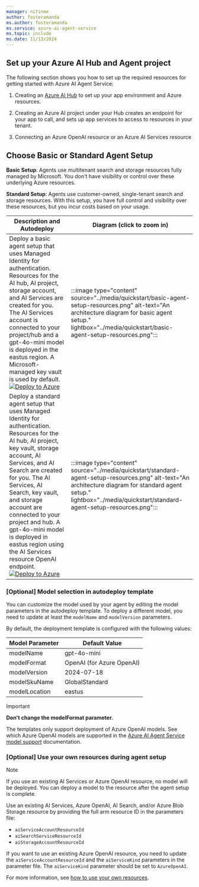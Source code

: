 ```yaml
---
manager: nitinme
author: fosteramanda
ms.author: fosteramanda
ms.service: azure-ai-agent-service
ms.topic: include
ms.date: 11/13/2024
---
```


## Set up your Azure AI Hub and Agent project

The following section shows you how to set up the required resources for getting started with Azure AI Agent Service: 

1. Creating an [Azure AI Hub](../../../ai-studio/quickstarts/get-started-playground.md) to set up your app environment and Azure resources.

1. Creating an Azure AI project under your Hub creates an endpoint for your app to call, and sets up app services to access to resources in your tenant.

1. Connecting an Azure OpenAI resource or an Azure AI Services resource


## Choose Basic or Standard Agent Setup
   
**Basic Setup**:  Agents use multitenant search and storage resources fully managed by Microsoft. You don't have visibility or control over these underlying Azure resources.

**Standard Setup**: Agents use customer-owned, single-tenant search and storage resources. With this setup, you have full control and visibility over these resources, but you incur costs based on your usage.

<!--
| Description   | Resources  | Autodeploy |
| -----------------------------------------------| -----------------------|----------------------|
| Deploy a basic agent setup that uses Managed Identity authentication on the AI Services and storage account connections. | AI hub, AI project, AI Services | [![Deploy to Azure](https://aka.ms/deploytoazurebutton)](https://portal.azure.com/#create/Microsoft.Template/uri/https%3A%2F%2Fraw.githubusercontent.com%2FAzure%2Fazure-quickstart-templates%2Fmaster%2Fquickstarts%2Fmicrosoft.azure-ai-agent-service%2Fbasic-agent-identity%2Fazuredeploy.json) |
| Deploy a standard agent setup that uses Managed Identity authentication on the AI Services, storage account, and Azure AI Search connections. |AI hub, AI project, storage account, key vault, Azure AI Search, AI Services | [![Deploy to Azure](https://aka.ms/deploytoazurebutton)](https://portal.azure.com/#create/Microsoft.Template/uri/https%3A%2F%2Fraw.githubusercontent.com%2FAzure%2Fazure-quickstart-templates%2Frefs%2Fheads%2Fmaster%2Fquickstarts%2Fmicrosoft.azure-ai-agent-service%2Fstandard-agent%2Fazuredeploy.json)|
-->

| Description and Autodeploy  |  Diagram (click to zoom in) |
| -----------------------------------------------| -----------------------|
| Deploy a basic agent setup that uses Managed Identity for authentication. Resources for the AI hub, AI project, storage account, and AI Services are created for you. The AI Services account is connected to your project/hub and a gpt-4o-mini model is deployed in the eastus region. A Microsoft-managed key vault is used by default. <br> [![Deploy to Azure](https://aka.ms/deploytoazurebutton)](https://portal.azure.com/#create/Microsoft.Template/uri/https%3A%2F%2Fraw.githubusercontent.com%2FAzure%2Fazure-quickstart-templates%2Fmaster%2Fquickstarts%2Fmicrosoft.azure-ai-agent-service%2Fbasic-agent-identity%2Fazuredeploy.json) |  :::image type="content" source="../media/quickstart/basic-agent-setup-resources.png" alt-text="An architecture diagram for basic agent setup." lightbox="../media/quickstart/basic-agent-setup-resources.png"::: | 
| Deploy a standard agent setup that uses Managed Identity for authentication. Resources for the AI hub, AI project, key vault, storage account, AI Services, and AI Search are created for you. The AI Services, AI Search, key vault, and storage account are connected to your project and hub. A gpt-4o-mini model is deployed in eastus region using the AI Services resource OpenAI endpoint. <br> [![Deploy to Azure](https://aka.ms/deploytoazurebutton)](https://portal.azure.com/#create/Microsoft.Template/uri/https%3A%2F%2Fraw.githubusercontent.com%2FAzure%2Fazure-quickstart-templates%2Frefs%2Fheads%2Fmaster%2Fquickstarts%2Fmicrosoft.azure-ai-agent-service%2Fstandard-agent%2Fazuredeploy.json) | :::image type="content" source="../media/quickstart/standard-agent-setup-resources.png" alt-text="An architecture diagram for standard agent setup." lightbox="../media/quickstart/standard-agent-setup-resources.png"::: |


### [Optional] Model selection in autodeploy template
You can customize the model used by your agent by editing the model parameters in the autodeploy template. To deploy a different model, you need to update at least the `modelName` and `modelVersion` parameters. 

By default, the deployment template is configured with the following values:

| Model Parameter  | Default Value  |
|------------------|----------------|
| modelName        | gpt-4o-mini    |
| modelFormat      | OpenAI (for Azure OpenAI) |
| modelVersion     | 2024-07-18     |
| modelSkuName     | GlobalStandard |
| modelLocation    | eastus         |

> [!IMPORTANT]
> **Don't change the modelFormat parameter.** 
>
> The templates only support deployment of Azure OpenAI models. See which Azure OpenAI models are supported in the [Azure AI Agent Service model support](../concepts/model-region-support.md) documentation.


### [Optional] Use your own resources during agent setup

> [!NOTE]
> If you use an existing AI Services or Azure OpenAI resource, no model will be deployed. You can deploy a model to the resource after the agent setup is complete. 

Use an existing AI Services, Azure OpenAI, AI Search, and/or Azure Blob Storage resource by providing the full arm resource ID in the parameters file:

- `aiServiceAccountResourceId`
- `aiSearchServiceResourceId`
- `aiStorageAccountResourceId`


If you want to use an existing Azure OpenAI resource, you need to update the `aiServiceAccountResourceId` and the `aiServiceKind` parameters in the parameter file. The `aiServiceKind` parameter should be set to `AzureOpenAI`. 

For more information, see [how to use your own resources](../how-to/use-your-own-resources.md).

<!--
## Basic agent setup resource architecture
:::image type="content" source="../media/quickstart/basic-agent-setup-resources.png" alt-text="An architecture diagram for basic agent setup." lightbox="../media/quickstart/basic-agent-setup-resources.png":::

Resources for the AI hub, AI project, and AI Services are created for you. A storage account is created because it's a required resource for hubs, but this storage account isn't used by agents. The AI Services account is connected to your project/hub and a gpt-4o-mini model is deployed in the eastus region. A Microsoft-managed key vault, storage account, and search resource is used by default.

## Standard agent setup resource architecture
:::image type="content" source="../media/quickstart/standard-agent-setup-resources.png" alt-text="An architecture diagram for standard agent setup." lightbox="../media/quickstart/standard-agent-setup-resources.png":::

Resources for the AI hub, AI project, key vault, storage account, AI Services, and AI Search are created for you. The AI Services, AI Search, key vault, and storage account are connected to your project and hub. A gpt-4o-mini model is deployed in eastus region using the Azure OpenAI endpoint for your resource.
-->